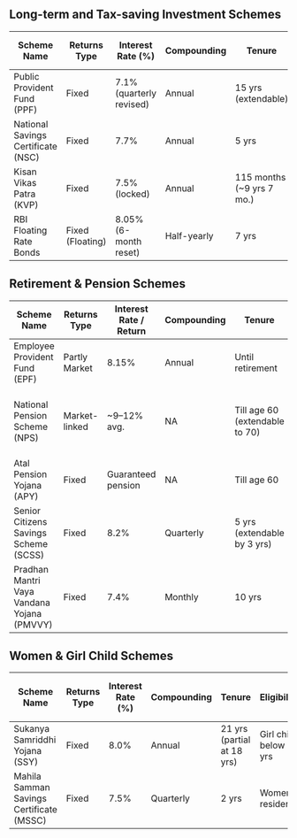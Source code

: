 ## Long-term and Tax-saving Investment Schemes

| Scheme Name                        | Returns Type     | Interest Rate (%)        | Compounding | Tenure                    | Eligibility            | Min / Max Investment        | Tax Benefit (Invest + Returns)      | Payout Mode | Premature Withdrawal           | Loan Facility | Risk Level | Launch Year |
| ---------------------------------- | ---------------- | ------------------------ | ----------- | ------------------------- | ---------------------- | --------------------------- | ----------------------------------- | ----------- | ------------------------------ | ------------- | ---------- | ----------- |
| Public Provident Fund (PPF)        | Fixed            | 7.1% (quarterly revised) | Annual      | 15 yrs (extendable)       | Resident Indians       | ₹500/year to ₹1.5 lakh/year | 80C + tax-free interest             | On maturity | Partial after 7 yrs            | Yes           | Low 🟢     | 1968        |
| National Savings Certificate (NSC) | Fixed            | 7.7%                     | Annual      | 5 yrs                     | Resident Indians       | ₹1,000 to no upper limit    | 80C + interest taxable (reinvested) | On maturity | Not permitted                  | Yes (Pledge)  | Low 🟢     | 1950s       |
| Kisan Vikas Patra (KVP)            | Fixed            | 7.5% (locked)            | Annual      | 115 months (~9 yrs 7 mo.) | Resident Indians (18+) | ₹1,000 to no upper limit    | No deduction, interest taxable      | On maturity | After 2.5 years                | No            | Low 🟢     | 1988        |
| RBI Floating Rate Bonds            | Fixed (Floating) | 8.05% (6-month reset)    | Half-yearly | 7 yrs                     | Resident Indians       | ₹1,000 to no upper limit    | No deduction, interest taxable      | Half-yearly | Only for seniors (after 6 yrs) | No            | Low 🟢     | 2020        |

## Retirement & Pension Schemes

| Scheme Name                                | Returns Type  | Interest Rate / Return | Compounding | Tenure                         | Eligibility                 | Min / Max Investment          | Tax Benefit (Invest + Returns)                    | Payout Mode | Premature Withdrawal           | Loan Facility | Risk Level  | Launch Year |
| ------------------------------------------ | ------------- | ---------------------- | ----------- | ------------------------------ | --------------------------- | ----------------------------- | ------------------------------------------------- | ----------- | ------------------------------ | ------------- | ----------- | ----------- |
| Employee Provident Fund (EPF)              | Partly Market | 8.15%                  | Annual      | Until retirement               | Salaried employees (EPFO)   | % of salary (12%)             | 80C + tax-free (if held 5+ yrs)                   | On maturity | After 5 yrs continuous service | Partial       | Low 🟢      | 1952        |
| National Pension Scheme (NPS)              | Market-linked | ~9–12% avg.            | NA          | Till age 60 (extendable to 70) | Indian citizens (18–70 yrs) | ₹1,000/year to no upper limit | 80C + ₹50k u/s 80CCD(1B); 60% withdrawal tax-free | Pension     | Partial after 3 yrs            | No            | Moderate 🟠 | 2004/2009   |
| Atal Pension Yojana (APY)                  | Fixed         | Guaranteed pension     | NA          | Till age 60                    | Indian citizens (18–40 yrs) | ₹42 to ₹1,454/month           | 80CCD(1); pension taxable                         | Pension     | Only under special cases       | No            | Low 🟢      | 2015        |
| Senior Citizens Savings Scheme (SCSS)      | Fixed         | 8.2%                   | Quarterly   | 5 yrs (extendable by 3 yrs)    | Senior citizens (60+ yrs)   | ₹1,000 to ₹30 lakh            | 80C deduction; interest taxable                   | Quarterly   | After 1 yr with penalty        | No            | Low 🟢      | 2004        |
| Pradhan Mantri Vaya Vandana Yojana (PMVVY) | Fixed         | 7.4%                   | Monthly     | 10 yrs                         | Senior citizens (60+ yrs)   | Up to ₹15 lakh                | No deduction; pension taxable                     | Monthly     | Allowed in special cases       | No            | Low 🟢      | 2017        |

## Women & Girl Child Schemes

| Scheme Name                              | Returns Type | Interest Rate (%) | Compounding | Tenure                     | Eligibility             | Min / Max Investment        | Tax Benefit (Invest + Returns) | Payout Mode | Premature Withdrawal       | Loan Facility | Risk Level | Launch Year |
| ---------------------------------------- | ------------ | ----------------- | ----------- | -------------------------- | ----------------------- | --------------------------- | ------------------------------ | ----------- | -------------------------- | ------------- | ---------- | ----------- |
| Sukanya Samriddhi Yojana (SSY)           | Fixed        | 8.0%              | Annual      | 21 yrs (partial at 18 yrs) | Girl child below 10 yrs | ₹250/year to ₹1.5 lakh/year | 80C + tax-free interest        | On maturity | After age 18 (up to 50%)   | No            | Low 🟢     | 2015        |
| Mahila Samman Savings Certificate (MSSC) | Fixed        | 7.5%              | Quarterly   | 2 yrs                      | Women residents         | ₹1,000 to ₹2 lakh           | No deduction; interest taxable | On maturity | Partial withdrawal allowed | No            | Low 🟢     | 2023        |
